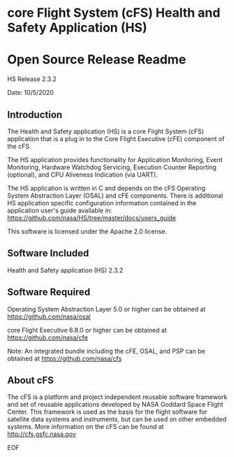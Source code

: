 core Flight System (cFS) Health and Safety Application (HS) 
===========================================================

Open Source Release Readme
==========================

HS Release 2.3.2

Date: 
10/5/2020

Introduction
-------------
  The Health and Safety application (HS) is a core Flight System (cFS) 
  application that is a plug in to the Core Flight Executive (cFE) component 
  of the cFS.  
  
  The HS application provides functionality for Application Monitoring, 
  Event Monitoring, Hardware Watchdog Servicing, Execution Counter Reporting
  (optional), and CPU Aliveness Indication (via UART). 

  The HS application is written in C and depends on the cFS Operating System 
  Abstraction Layer (OSAL) and cFE components. There is additional HS 
  application specific configuration information contained in the application 
  user's guide available in: 
  https://github.com/nasa/HS/tree/master/docs/users_guide
  
  This software is licensed under the Apache 2.0 license.  
 
 
Software Included
------------------
  Health and Safety application (HS) 2.3.2
  
 
Software Required
------------------

 Operating System Abstraction Layer 5.0 or higher can be 
 obtained at https://github.com/nasa/osal

 core Flight Executive 6.8.0 or higher can be obtained at
 https://github.com/nasa/cfe

 Note: An integrated bundle including the cFE, OSAL, and PSP can 
 be obtained at https://github.com/nasa/cfs
  
About cFS
-----------
  The cFS is a platform and project independent reusable software framework and
  set of reusable applications developed by NASA Goddard Space Flight Center.
  This framework is used as the basis for the flight software for satellite data
  systems and instruments, but can be used on other embedded systems.  More
  information on the cFS can be found at http://cfs.gsfc.nasa.gov
                      
EOF                       

